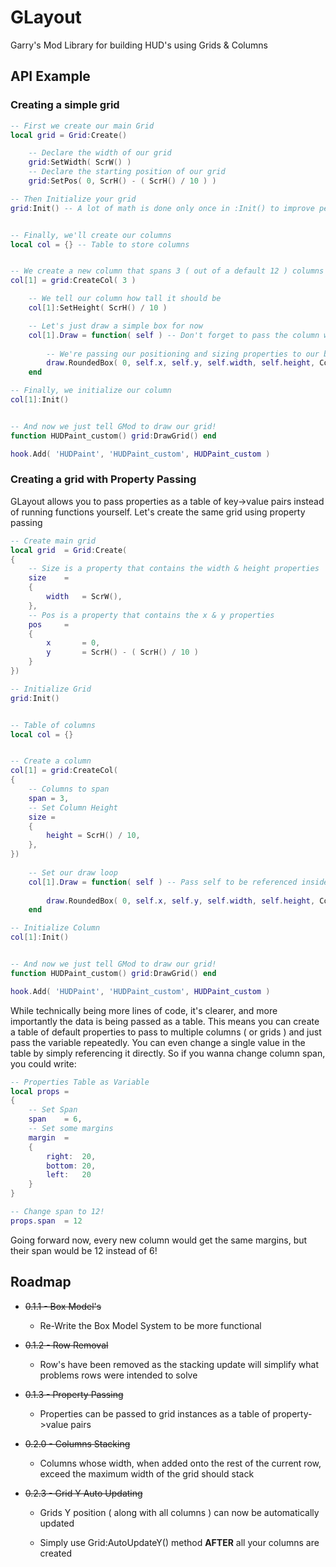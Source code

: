 # GLayout

Garry's Mod Library for building HUD's using Grids & Columns

## API Example


### Creating a simple grid

```lua
-- First we create our main Grid
local grid = Grid:Create()

    -- Declare the width of our grid
    grid:SetWidth( ScrW() )
    -- Declare the starting position of our grid
    grid:SetPos( 0, ScrH() - ( ScrH() / 10 ) )

-- Then Initialize your grid
grid:Init() -- A lot of math is done only once in :Init() to improve performance


-- Finally, we'll create our columns
local col = {} -- Table to store columns


-- We create a new column that spans 3 ( out of a default 12 ) columns in our grid
col[1] = grid:CreateCol( 3 )

    -- We tell our column how tall it should be
    col[1]:SetHeight( ScrH() / 10 )

    -- Let's just draw a simple box for now
    col[1].Draw = function( self ) -- Don't forget to pass the column with the 'self' value
    
        -- We're passing our positioning and sizing properties to our box
        draw.RoundedBox( 0, self.x, self.y, self.width, self.height, Color( 0, 0, 0, 200 ) )
    end

-- Finally, we initialize our column
col[1]:Init()


-- And now we just tell GMod to draw our grid!
function HUDPaint_custom() grid:DrawGrid() end

hook.Add( 'HUDPaint', 'HUDPaint_custom', HUDPaint_custom )
```


### Creating a grid with Property Passing

GLayout allows you to pass properties as a table of key->value pairs instead of running functions yourself. Let's create the same grid using property passing

```lua
-- Create main grid
local grid  = Grid:Create(
{
    -- Size is a property that contains the width & height properties
    size    =
    {
        width   = ScrW(),
    },
    -- Pos is a property that contains the x & y properties
    pos     =
    {
        x       = 0,
        y       = ScrH() - ( ScrH() / 10 )
    }
})

-- Initialize Grid
grid:Init()


-- Table of columns
local col = {}


-- Create a column
col[1] = grid:CreateCol(
{
    -- Columns to span
    span = 3,
    -- Set Column Height
    size =
    {
        height = ScrH() / 10,
    },
})
    
    -- Set our draw loop
    col[1].Draw = function( self ) -- Pass self to be referenced inside of annonymous function
    
        draw.RoundedBox( 0, self.x, self.y, self.width, self.height, Color( 0, 0, 0, 200 ) )
    end

-- Initialize Column
col[1]:Init()


-- And now we just tell GMod to draw our grid!
function HUDPaint_custom() grid:DrawGrid() end

hook.Add( 'HUDPaint', 'HUDPaint_custom', HUDPaint_custom )
```

While technically being more lines of code, it's clearer, and more importantly the data is being passed as a table.
This means you can create a table of default properties to pass to multiple columns ( or grids ) and just pass the variable repeatedly.
You can even change a single value in the table by simply referencing it directly. So if you wanna change column span, you could write:

```lua
-- Properties Table as Variable
local props =
{
    -- Set Span
    span    = 6,
    -- Set some margins
    margin  =
    {
        right:  20,
        bottom: 20,
        left:   20
    }
}

-- Change span to 12!
props.span  = 12
```

Going forward now, every new column would get the same margins, but their span would be 12 instead of 6!


## Roadmap

* ~~0.1.1 - Box Model's~~

    * Re-Write the Box Model System to be more functional

* ~~0.1.2 - Row Removal~~
    
    * Row's have been removed as the stacking update will simplify what problems rows were intended to solve


* ~~0.1.3 - Property Passing~~

    * Properties can be passed to grid instances as a table of property->value pairs


* ~~0.2.0 - Columns Stacking~~
    
    * Columns whose width, when added onto the rest of the current row, exceed the maximum width of the grid should stack


* ~~0.2.3 - Grid Y Auto Updating~~

    * Grids Y position ( along with all columns ) can now be automatically updated

    * Simply use Grid:AutoUpdateY() method **AFTER** all your columns are created